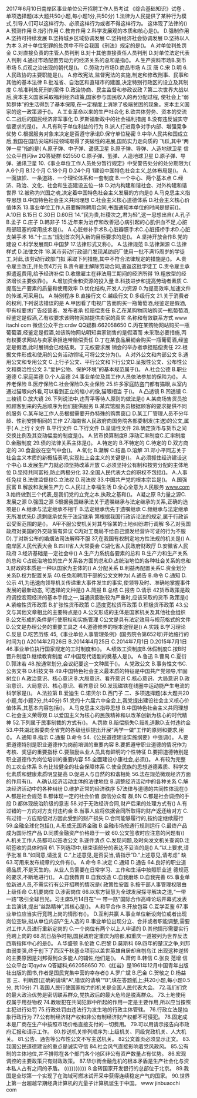 2017年6月10日南岸区事业单位公开招聘工作人员考试
《综合基础知识》试卷
、单项选择题(本大题共50小题,每小题1分,共50分)
1.法律为人民提供了某种行为模式,引导人们可以这样行为、必须这样行为或者不得这样行为。
这体现了法律的()
A.预测作用
B.指引作用
C.教育作用
2.科学发展观的本质和核心是()。
D.强制作用
A.坚持可持续发展
B.坚持城乡区域协调发展
C.坚持经济社会协调发展
D.坚持以人为本
3.对十单位犯罪的处罚中不符合我国《刑法》规定的是()。
A.对单位判处罚金
C.对直接负责的主管人员判刑
B.对十其他直接责任人员判刑
D.对单位法定代表人判刑
4.通过市场配置劳动力的经济关系的总和是指()。
A.生产资料市场B.货币市场
5.贞观之治出现的朝代是()。
C.劳动力市场D.商品市场
A.汉
唐
C.宋
D.明
6.人民政协的主要职能是()。
A.修改宪法,监督宪法的实施,制定和修改刑事、民事和其他的基本法律
B.批准省、自治区和直辖市的建置,决定特别行政区的设立及其制度
C.核准判处死刑的案件
D.政治协商、民主监督和参政议政
7.第二次世界大战以后,资本主义国家采取福利经济政策,国家参与国民收入的再分配过程,
使社会上“弱势群体”的生活得到了基本保障,在一定程度上消除了极端贫困的现象。资本主义国
家的这一政策源于()。
A.工业革命以来的生产社会化
B.欧共体劳务、资本的交流
C.二战后的国民经济非军事化
D.罗斯福新政中的社会福利措施
8.没有违反诚实守信要求的是()。
A.凡有利于单位利益的行为
B.派人打进竟争对手内部、增强竞争优势
C.根据服务对象来决定是否遵守承诺D.保守单位秘密
9.中华人民共和国成立后,我国在国防尖端科技领域取得了突破性的进展,国防实力走向质的
飞跃,其中“两弹一星”指的是(
A.原子弹、中子弹、遥感卫星
B.原子弹、导弹、人造地球卫星
信公众平自闪iw
2Q答疑群:62)550
C.原子弹、氢弹、人造地球卫星
D.原子弹、导弹、通讯卫星
10.《事业单位工作人员处分暂行规定》中受警告处分的处分期限为(
A.6个月
B.12个月
C.18个月
D.24个月
1建设中国特色社会主义,总体布局是()。
A.一面旗帜、一条道路、一个理论体系和一套制度
B.一个中心、两个基本点
C.经济、政治、文化、社会和生态建设五位一体
D.对内构建和谐社会、对外构建和谐世界
12.被称为兴国之魂,决定着中国特色社会主义发展的方向是()
A.马克思主义指导思想
B.中国特色社会主义共同理想
C.社会主义核心道德体系
D.社会主义核心价值体系
13.事业单位工作人员要解除聘用合同,书面通知本单位的时间是提前()。
A.10日
B.15日
C.30日
D.60日
14.“民为贵,社稷次之,君为轻”,这一思想出自(
A.孔子
B.孟子
C.庄子
D.韩非子
15.近年来为治疗和改善冠心病引起的心肌供血不足,心脏局部阻塞的常用技术是()。
A.心脏修补手术B.心脏瓣膜手术C.心脏搭桥手术D.心脏支架手术
16.“十三五”规划首次列入新的目标要求的是()。
A.坚持开放合作B.党的建设
C.科学发展观D.中国梦
17.法律形式又称()。
A.法律规范
B.法律渊源
C.法律样式
D.法律文件
18.某市劳动行政部门发现某纺织厂使用一批不满15周岁的学徒工,对此,该劳动行政部门拟
采取下列措施,其中不符合法律规定的措施是()。
A.贵令雇主改正,并处罚4万元
B.责令雇主解除劳动合同,遣返这批学徒工
C.责令雇主承担遣返费用,给予经济补偿
D.收缴雇主在非法用工期间的经济所得
19.粗放型的经济增长主要依靠()。
A.增加资金和资源的投入量
B.科技进步和提高劳动者素质
C.提高生产要素的质量和使用效率
D.优化结构,开发人力资源
0.为提高效率,加速文件的传递,可采用()。
A.特别程序
B.直接行文
C.越级行文
D.多级行文
21.关于消费者的权利,下列说法错误的是
A.甲因看了电视广告而购买一瓶葡萄酒,经鉴定是假酒,甲有权要求广告经营者、发布者承
担赔偿责任
B.乙在某购物网站购买一瓶葡萄酒,经鉴定是假酒,乙有权要求该购物网站提供卖家的真实
名称和有效联系方式
www itachi com
微信公众平台:crdw
QQ疑群:662058650
C.丙在某购物网站购买一瓶葡萄酒,经鉴定是假酒,如该购物网站明知卖家销售的是假酒而
未采取必要措施,丙有权要求网站与卖家承担连带赔偿责任
D.丁在某食品展销会购买一瓶葡萄酒,经鉴定是假酒,此时展销会已经结束。丁无权要求展
销会的举办者承担赔偿责任
22.根据文件形成和使用的公务活动领域,可将公文分为()。
A.对外公文和内部公文
B.通用公文和专用公文
C.上行子公文、平行公文和下行公文D.呈报性公文、公布性公文和商洽性公文
3.“爱护公物、保护环境”的基本规范属于()。
A.社会公德
B.职业道德
C.家庭美德
D.个人品德
24.事业单位及其工作人员依法参加的保险为()。
A.养老保险
B.医疗保险C.社会保险D.失业保险
25.许多家庭防盗门都有猫眼,从室内通过猫眼向外看,可以看到正立的缩小的像,猫眼相当
于()。
A.凸透镜
B.凹透镜
C.三棱镜
D.放大镜
26.下列说法中,违背平等待人原则的做法是()
A.某商场售货员按照顾客到来的先后顺序为他们提供服务
B.某宾馆服务员根据顾客的要求提供不同的服务
C.某车站工作人员根据需要开办特殊的购票窗口
D.某工厂管理人员不分年龄、性别安排相同的工作
27.海南省人民政府向国务院各部委制发(主送)的公文,属于(
A.上行彳文件
B.平行文件
C.下行文件
D.呈请性文件
28.确定货币与货币之间交换比例及其变动幅度的制度是()。
A.货币换算制度B.浮动汇率制度C.汇率制度
D.金融制度
29.债的法律关系主体是()。
A.特定的
B.不特定的
C.待定的
D.双方商定的
30.食盐放在空气中会()。
A.氧化
B.潮解
C.结晶
D.溶解
31.邓小平同志关于社会主义本质的新概括表明,实现社上会主义的关键是()。
A.必须抓住经济建设这个中心
B.发展生产力就必须坚持改革开放
C.必须坚持公有制和按劳分配的主体地位
D.坚持共同富裕,防止两极分化
32.全国人民代表大会的职权不包括()。
A.人事任免权
B.法律监督权C.立法权
D.司法权
33.中国共产党的根本宗旨是()。
A.国强民富
B.解放和发展生产力
C.人民过上幸福生活
D.全心全意为人民服务
www.com
3.始终做到三个代表,是我们党的立党之本,执政之基和()。
A凝之原
B力量之源C.发展之源
D.强国之源
5根据我国继承法关于遗嘱继承与法定继承的关系,正确的选项是()
A.继承与法定继承不相千
B.法定继承优先于遗嘱继承
C.频继承与法定继承无所准优先D.遗剩继承优先于法定继承
第根据我国行政诉论法的规定,属于行政诉讼受案范围的是()。
A甲不服公安机关对其与徐某的土地纠纷进行调解
多乙对我国政府对美国的外交政策有异议
C丙对工商局不给自己颁发经营许可证的行为不服
D).丁对新公布的婚烟法司法解释不服
37,在我国有权制定地方性法规的机关是()
A.南岸区人民代表大会
B.四川省人大常委会
C湖化省人民政府财政厅
D.安徽省人民政府
3.经济基础是一定社会中()
A.生产力系统各要素的总和
B.生产力和生产关系的总和
C占统治地位的生产关系各方面的总和D.占统治地位的各种社会关系的总和
3,财政的本质是一种以国家为主体的()
A.分配关系
B.利益再配置关系C.资金划分关系D.权力配置关系
40.任免和聘用干部的公文文种为(
A.通告
B.命令
C.通知
D.公示
41,为迅速向领导机关传递重大事件发生的事实,使领导及时、准确地掌握事件发展的最新动态,
可选择的文种是()
A.简报
B.总结
C.报告
D.请示
42货币政策是政府调控宏观经济的基本手段之一,当通货膨胀较为严重时,应该采取的货币
政策是()
A.紧缩性货币政策
B.扩张性货币政策
C.适度宽松货币政策
D.积极货币政策
43.公文与其他文章相比的主要特点是()
A.公文形成的主体是国家机关及其他社会组织
B.公文形成的条件是行使职权和实施管理
C公文是具有法定效用与规范格式的文件
D.公文是办理公务的重要工具之
44.道德修养的根本途径是()
A.实践
B.学习理论
C.反思
D.吃苦历练
45,《事业单位人事管理条例》(国务院令第652号)开始施行的时间为()
A2014年2月26日
B.2014年4月25日
C.2014年7月1日
D.2015年7月1日
46.事业单位执行国家规定的工时制度和()。
A.绩效工资制度B.休假制度C.按B时晋升制度D.继续教育制度
47.中国现代话剧的奠基人是()。
A.鲁迅
B.曹禺
C.夏衍
D.郭沫若
48.按通常划分,会议纪要这一文种属于()。
A.党政公文
B.事务性文书C.公务文书
D.科技文书
49.中国特色社会主义最本质的特征是中国共产党领导,牢固树立()
A.政治意识、核心意识
B.大局意识、看齐意识
C.核心意识、大局意识
D.政治意识、大局意识、核心意识、看齐意识
50.发现磁铁在线圈中运动能产生电流的科学家是()。
A.法拉第
B.爱迪生
C.诺贝尔
D.西门子
二、多项选择题(本大题共20小题,每小题2分,共40分)
51.党的十六届六中全会上,我党提出建设社会主义核心价值体系,其基本内容包括()。
A.马克思主义指导思想
B.中国特色社会主义共同理想
C.社会主义荣辱观
D.以爱国主义为核心的民族精神和以改革创新为核心的时代精神
52.下列属于民事制裁的方式有()。
A.罚款
B.赔偿损失C.赔礼道歉D.支付违约金
53.中共湖北省委向全省党的各级组织提出开展“两学一做”工作的原则和要求,用()。
A.通知
B.指示
C.通报
D.命令
54.《公民道德建设实施纲要》中强调()。
A.要把道德特别是职业道德作为岗前培训的重要内容
B.要把遵守职业道德的情况作为考核、奖惩的重要指标
C.要鼓励从业人员具有鲜明的个性特征
D.要把道德特别是职业道德作为岗位培训的重要内容
55.全面建设小康社会,必须()。
A.有较为完整的工农业体系
B.有比较健全的社会保障体系
C.使全民族的思想道德素质、科学文化素质和健康素质明显提高
D.促进人与自然的和谐相处
56.法在规范微观经济方面的作用有()。
A.确认经济活动主体的法律地位
B.调整经济活动中的各种关系
C.解决经济活动中的各种纠纷
D.维护正常的经济秩序
57法律与道德的共同性体现在()
A.都是社会规范
B.都体现一定的社会价值
旗信分众有
群,6N
C.都是社会调控的手段
D.都体现统治阶级的意志
58.对于无效经济合同,财产后果的处理方式有()
A.有过错的一方向对方支付违约金
B.当事人应将依据合同所取得的财产返还给对方
C.有过错一方应赔偿对方因此受到的财产损失
D.合同能够履行的,按约定继续履行
59.金融全球化包括(),
A.形成无国界金融
B.金融市场按通行规则运行
C.最终产品成为国际性产品
D.同质金融资产价格趋于一致
60.公文签收时应注意的问题有()
A.机关工作人员都可以签收公文
B.逐件清点
C.发现问题,及时向发文机关查询D.注明签收的具体时间
61.下列选项中,结束语部分的表达不妥当的是()
A.“以上要求,请予批准
B.“如同意,请批复
C.“上述意见,是否妥当,请指示”D.“上述意见,请考虑”
缺
63.可用来发布规章的文件有()。
A.命令
B.决定
C.通知
D.通告
64.良好的职业道德品质,不是天生的。从业人员需要在日常学习、工作和生活中按照职业道
德规范的要求,不断地进行()。
A.自我教育
B.自我改造
C.自我磨炼
D.自我完善
65.事业单位新进人员,不需实行有公开招聘的情况是(
政策性安置
B.按干部人事管理权限由上级任命
C.机要岗位
D.涉密岗位
66.以东方智慧为全球发展探寻解决之道,“一带一路”吸引全球目光。习主席5月14日在“一
带一路”国际合作高峰论坛开幕式发表主旨演讲,提出“丝路精神”,其核心是()。
A.和平合作
B.开放包容
C.互学互鉴
67.事业单位应当实行竞聘上岗的情形有()。
D.互利共赢
A.事业单位新设岗位或者出现岗位空缺,拟从单位内部产生人选的
B.事业单位出现分立、合并或者职能调整,需要对工作人员进行重新定岗的
C.一个岗位有两个以上人申请的
D.其他情形需要实行竞聘上岗的
68.抗日战争时期,国民政府定重庆为陪都,和重庆一道被列为世界反法西斯指挥中心的是()。
A.华盛顿
B.伦敦
C.巴黎
D.莫斯科
69.四年的楚汉之争,刘邦由弱变强,终于创下了西汉千秋基业项羽以盖世英雄自居却自刎乌江
出现这种逆转的主要原因是刘邦得到众多能人的辅佐,他们是()。
A.萧何
B.韩信
C.张良
范增
信公众平台:可qydw
Q答疑料;662058650
70.《红岩》是1961年12月中国青年出版社出版的图书,作者是国民党集中营的幸存者()
A.罗广斌
B.巴金
C.贺敬之
D.杨益言
三、判断题(正确的请填“A",错误的请填"“B”,填在答题纸上;共20小题,每小题0.5分,
共10分)
71.我国人民行使国家权力的机关是全国人民代表大会。
72.我们们党的最大政治优势是密切联系群众,党执政后的最大危险是脱离群众。
73.土地使用权属于用益物权
74.教唆犯在共同犯罪中所起的作用一定是主要作用,所以应当按照主犯进行处罚
75.行政处罚由违法行为发生地的行政主体管辖。
76.行政立法是抽象行政行为
77.公有制经济财产权和非公有制经济财产权都不可侵犯。
78.固定成本是厂商在生产中按照市场价格直接支付的一切费用。
79.可以用请示报告向市政府汇报和请示工作。
80.抄送机关排列顺序为:上级机关、同级党政机关、人大机关。
81.公告、通告等公布性公文不写主送机关。
82公文首页必须显示正文。
83.我国公民道德建设的重点是诚实守信
84.社会风气直接影响着党风政风。
85.公有制的主体地位,并不排除在各个部门各个地区非公有资产数量占有优势。
86.宏观调控的主要政策只有财政政策。
87.华尔街金融危机的根本矛盾是生产社会化与资本私人占有之间的矛盾。
((((((((((((
8.金砖国家开发银行的总部位于北京。
89.我国是全球第一个实现了在海域可燃冰试开采中获得连续稳定产气的国家。
90.世界上第一台超越早期经典计算机的光量子计算机诞生于中国。
www jinbuaochi com
